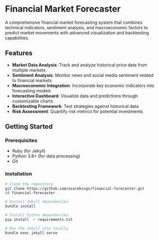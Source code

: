 # Financial Market Forecaster

A comprehensive financial market forecasting system that combines technical indicators, sentiment analysis, and macroeconomic factors to predict market movements with advanced visualization and backtesting capabilities.

## Features

- **Market Data Analysis**: Track and analyze historical price data from multiple markets
- **Sentiment Analysis**: Monitor news and social media sentiment related to financial markets
- **Macroeconomic Integration**: Incorporate key economic indicators into forecasting models
- **Interactive Dashboard**: Visualize data and predictions through customizable charts
- **Backtesting Framework**: Test strategies against historical data
- **Risk Assessment**: Quantify risk metrics for potential investments

## Getting Started

### Prerequisites

- Ruby (for Jekyll)
- Python 3.8+ (for data processing)
- Git

### Installation

```bash
# Clone the repository
git clone https://github.com/asarekings/financial-forecaster.git
cd financial-forecaster

# Install Jekyll dependencies
bundle install

# Install Python dependencies
pip install -r requirements.txt

# Run the Jekyll site locally
bundle exec jekyll serve